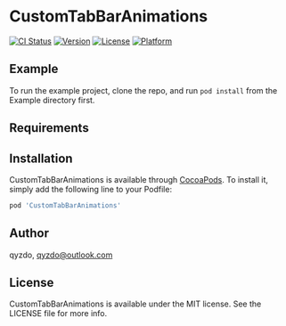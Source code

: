 # CustomTabBarAnimations

[![CI Status](https://img.shields.io/travis/qyzdo/CustomTabBarAnimations.svg?style=flat)](https://travis-ci.org/qyzdo/CustomTabBarAnimations)
[![Version](https://img.shields.io/cocoapods/v/CustomTabBarAnimations.svg?style=flat)](https://cocoapods.org/pods/CustomTabBarAnimations)
[![License](https://img.shields.io/cocoapods/l/CustomTabBarAnimations.svg?style=flat)](https://cocoapods.org/pods/CustomTabBarAnimations)
[![Platform](https://img.shields.io/cocoapods/p/CustomTabBarAnimations.svg?style=flat)](https://cocoapods.org/pods/CustomTabBarAnimations)

## Example

To run the example project, clone the repo, and run `pod install` from the Example directory first.

## Requirements

## Installation

CustomTabBarAnimations is available through [CocoaPods](https://cocoapods.org). To install
it, simply add the following line to your Podfile:

```ruby
pod 'CustomTabBarAnimations'
```

## Author

qyzdo, qyzdo@outlook.com

## License

CustomTabBarAnimations is available under the MIT license. See the LICENSE file for more info.

